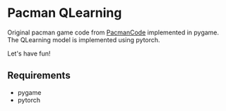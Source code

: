 # Pacman QLearning

Original pacman game code from [PacmanCode](https://pacmancode.com) implemented in pygame. The QLearning model is implemented using pytorch.

Let's have fun!

## Requirements

- pygame
- pytorch
